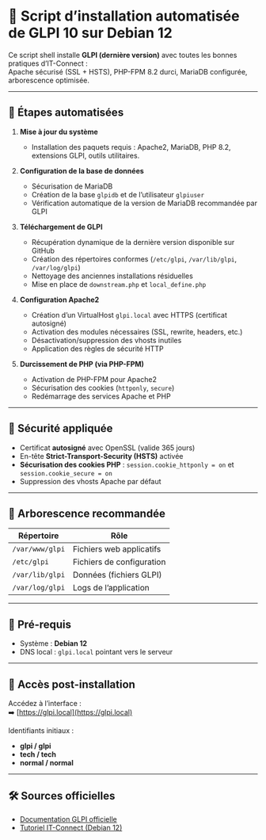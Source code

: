# 🚀 Script d’installation automatisée de GLPI 10 sur Debian 12

Ce script shell installe **GLPI (dernière version)** avec toutes les bonnes pratiques d’IT-Connect :  
Apache sécurisé (SSL + HSTS), PHP-FPM 8.2 durci, MariaDB configurée, arborescence optimisée.

---

## 🧩 Étapes automatisées

1. **Mise à jour du système**  
   + Installation des paquets requis : Apache2, MariaDB, PHP 8.2, extensions GLPI, outils utilitaires.

2. **Configuration de la base de données**  
   + Sécurisation de MariaDB  
   + Création de la base `glpidb` et de l’utilisateur `glpiuser`  
   + Vérification automatique de la version de MariaDB recommandée par GLPI

3. **Téléchargement de GLPI**  
   + Récupération dynamique de la dernière version disponible sur GitHub  
   + Création des répertoires conformes (`/etc/glpi`, `/var/lib/glpi`, `/var/log/glpi`)  
   + Nettoyage des anciennes installations résiduelles  
   + Mise en place de `downstream.php` et `local_define.php`  

4. **Configuration Apache2**  
   + Création d’un VirtualHost `glpi.local` avec HTTPS (certificat autosigné)  
   + Activation des modules nécessaires (SSL, rewrite, headers, etc.)  
   + Désactivation/suppression des vhosts inutiles  
   + Application des règles de sécurité HTTP

5. **Durcissement de PHP (via PHP-FPM)**  
   + Activation de PHP-FPM pour Apache2  
   + Sécurisation des cookies (`httponly`, `secure`)  
   + Redémarrage des services Apache et PHP

---

## 🔐 Sécurité appliquée

- Certificat **autosigné** avec OpenSSL (valide 365 jours)
- En-tête **Strict-Transport-Security (HSTS)** activée
- **Sécurisation des cookies PHP** : `session.cookie_httponly = on` et `session.cookie_secure = on`
- Suppression des vhosts Apache par défaut

---

## 📁 Arborescence recommandée

| Répertoire              | Rôle                       |
|-------------------------|----------------------------|
| `/var/www/glpi`         | Fichiers web applicatifs   |
| `/etc/glpi`             | Fichiers de configuration  |
| `/var/lib/glpi`         | Données (fichiers GLPI)    |
| `/var/log/glpi`         | Logs de l’application      |

---

## 📎 Pré-requis

- Système : **Debian 12**
- DNS local : `glpi.local` pointant vers le serveur

---

## 🧪 Accès post-installation

Accédez à l’interface :  
➡️ [https://glpi.local](https://glpi.local)  

Identifiants initiaux :  
- **glpi / glpi**  
- **tech / tech**  
- **normal / normal**

---

## 🛠️ Sources officielles

- [Documentation GLPI officielle](https://glpi-install.readthedocs.io/fr/develop/)
- [Tutoriel IT-Connect (Debian 12)](https://www.it-connect.fr/installation-pas-a-pas-de-glpi-10-sur-debian-12/)
